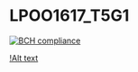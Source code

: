 # LPOO1617_T5G1

[![BCH compliance](https://bettercodehub.com/edge/badge/up201503447/LPOO1617_T5G1?token=91e0635b5102309d4fe02392baf5be459475e21e)](https://bettercodehub.com/)

[!Alt text](/../<master>/Guided_Project_LPOO/coverage.png)
